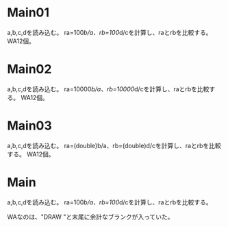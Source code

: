 # Main01
a,b,c,dを読み込む。
ra=100*b/a、rb=100*d/cを計算し、raとrbを比較する。
WA12個。

# Main02
a,b,c,dを読み込む。
ra=10000*b/a、rb=10000*d/cを計算し、raとrbを比較する。
WA12個。

# Main03
a,b,c,dを読み込む。
ra=(double)b/a、rb=(double)d/cを計算し、raとrbを比較する。
WA12個。

# Main
a,b,c,dを読み込む。
ra=100*b/a、rb=100*d/cを計算し、raとrbを比較する。

WAなのは、"DRAW "と末尾に余計なブランクが入っていた。
